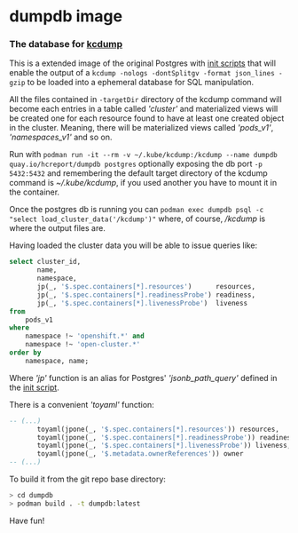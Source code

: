 # dumpdb image
### The database for [kcdump](https://github.com/mauricioscastro/kcdump)
This is a extended image of the original Postgres with [init scripts](dumpdb-init.sql) that will enable the output of a `kcdump -nologs -dontSplitgv -format json_lines -gzip` to be  loaded into a ephemeral database for SQL manipulation.

All the files contained in `-targetDir` directory of the kcdump command will become each entries in a table called *'cluster'* and materialized views will be created one for each resource found to have at least one created object in the cluster. Meaning, there will be materialized views called *'pods_v1'*, *'namespaces_v1'* and so on. 

Run with `podman run -it --rm -v ~/.kube/kcdump:/kcdump --name dumpdb quay.io/hcreport/dumpdb postgres` optionally exposing the db port `-p 5432:5432` and remembering the default target directory of the kcdump command is *~/.kube/kcdump*, if you used another you have to mount it in the container.

Once the postgres db is running you can `podman exec dumpdb psql -c "select load_cluster_data('/kcdump')"` where, of course, */kcdump* is where the output files are.

Having loaded the cluster data you will be able to issue queries like:

```sql
select cluster_id,
       name,
       namespace,
       jp(_, '$.spec.containers[*].resources')      resources,
       jp(_, '$.spec.containers[*].readinessProbe') readiness,
       jp(_, '$.spec.containers[*].livenessProbe')  liveness
from
    pods_v1
where
    namespace !~ 'openshift.*' and
    namespace !~ 'open-cluster.*'
order by
    namespace, name;
```
Where *'jp'* function is an alias for Postgres' *'jsonb_path_query'* defined in the [init script](dumpdb-init.sql).

There is a convenient *'toyaml'* function:
```sql
-- (...)
       toyaml(jpone(_, '$.spec.containers[*].resources')) resources,
       toyaml(jpone(_, '$.spec.containers[*].readinessProbe')) readiness,
       toyaml(jpone(_, '$.spec.containers[*].livenessProbe')) liveness,
       toyaml(jpone(_, '$.metadata.ownerReferences')) owner
-- (...)
```

To build it from the git repo base directory:
```bash
> cd dumpdb
> podman build . -t dumpdb:latest
```

Have fun!